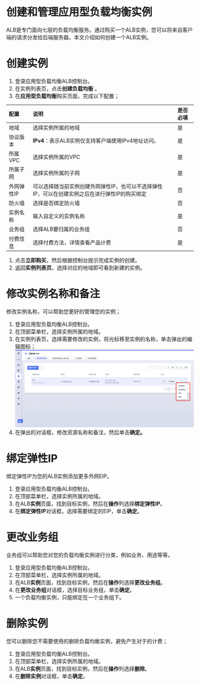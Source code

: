 # 创建和管理应用型负载均衡实例

ALB是专门面向七层的负载均衡服务。通过购买一个ALB实例，您可以将来自客户端的请求分发给后端服务器。本文介绍如何创建一个ALB实例。

# 创建实例

1. 登录应用型负载均衡ALB控制台。
2. 在实例列表页，点击**创建负载均衡** 。
3. 在**应用型负载均衡**购买页面，完成以下配置；

| 配置       | 说明                                                         | 是否必填 |
| :--------- | :----------------------------------------------------------- | :------- |
| 地域       | 选择实例所属的地域                                           | 是       |
| 协议版本   | **IPv4**：表示ALB实例仅支持客户端使用IPv4地址访问。          | 是       |
| 所属VPC    | 选择实例所属的VPC                                            | 是       |
| 所属子网   | 选择实例所属的子网                                           | 是       |
| 外网弹性IP | 可以选择随当前实例创建外网弹性IP，也可以不选择弹性IP，可以在创建实例之后在进行弹性IP的购买绑定 | 否       |
| 防火墙     | 选择是否绑定防火墙                                           | 否       |
| 实例名称   | 输入自定义的实例名称                                         | 是       |
| 业务组     | 选择ALB要归属的业务组                                        | 否       |
| 付费信息   | 选择付费方法，详情查看产品计费                               | 是       |

1. 点击**立即购买**，然后根据控制台提示完成实例的创建。
2. 返回**实例列表页**，选择对应的地域即可看到新建的实例。

# 修改实例名称和备注

修改实例名称，可以帮助您更好的管理您的实例；

1. 登录应用型负载均衡ALB控制台。
2. 在顶部菜单栏，选择实例所属的地域。
3. 在实例列表页，选择需要修改的实例，将光标移至实例的名称，单击弹出的编辑图标；
![图片注释](/images/ALB修改实例名称和备注.png)
4. 在弹出的对话框，修改资源名称和备注，然后单击**确定。**

# 绑定弹性IP

绑定弹性IP为您的ALB实例添加更多外网EIP。

1. 登录应用型负载均衡ALB控制台。
2. 在顶部菜单栏，选择实例所属的地域。
3. 在ALB**实例**页面，找到目标实例，然后在**操作**列选择**绑定弹性IP**。
4. 在**绑定弹性IP**对话框，选择需要绑定的EIP，单击**确定**。

# 更改业务组

业务组可以帮助您对您的负载均衡实例进行分类，例如业务、用途等等。

1. 登录应用型负载均衡ALB控制台。
2. 在顶部菜单栏，选择实例所属的地域。
3. 在ALB**实例**页面，找到目标实例，然后在**操作**列选择**更改业务组**。
4. 在**更改业务组**对话框，选择目标业务组，单击**确定**。
5. 一个负载均衡实例，只能绑定在一个业务组下。

# 删除实例

您可以删除您不需要使用的删除负载均衡实例，避免产生对于的计费；

1. 登录应用型负载均衡ALB控制台。
2. 在顶部菜单栏，选择实例所属的地域。
3. 在ALB**实例**页面，找到目标实例，然后在**操作**列选择**删除**。
4. 在**删除实例**对话框，单击**确定**。
